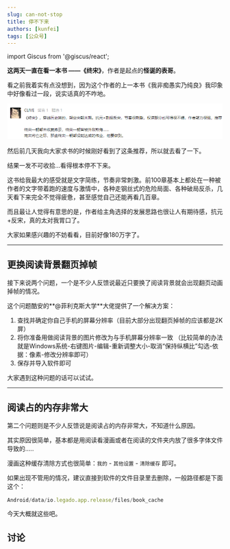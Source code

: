 ```yaml
---
slug: can-not-stop
title: 停不下来
authors: [kunfei]
tags: [公众号]
---
```

import Giscus from '@giscus/react';


**这两天一直在看一本书 ——《终宋》**，作者是起点的**怪诞的表哥**。

看之前我着实有点没想到，因为这个作者的上一本书《我非痴愚实乃纯良》我印象中好像看过一段，说实话真的不咋地。

![](1.png)

然后前几天我向大家求书的时候刚好看到了这条推荐，所以就去看了一下。

结果一发不可收拾...看得根本停不下来。

<!-- truncate -->

这书给我最大的感受就是文字简练，节奏非常刺激。前100章基本上都处在一种被作者的文字带着跑的速度与激情中，各种走钢丝式的危险局面、各种破局反杀，几天看下来完全不觉得疲惫，甚至感觉自己还能再看几百章。

而且最让人觉得有意思的是，作者给主角选择的发展思路也很让人有期待感，抗元+反宋，真的太对我胃口了。

大家如果感兴趣的不妨看看，目前好像180万字了。

<!-- truncate -->

---

## 更换阅读背景翻页掉帧

接下来说两个问题，一个是不少人反馈说最近只要换了阅读背景就会出现翻页动画掉帧的情况。

这个问题酷安的**@菲利克斯大学**大佬提供了一个解决方案：

1. 查找并确定你自己手机的屏幕分辨率（目前大部分出现翻页掉帧的应该都是2K屏）
2. 将你准备用做阅读背景的图片修改为与手机屏幕分辨率一致 （比较简单的办法就是Windows系统-右键图片-编辑-重新调整大小-取消“保持纵横比”勾选-依据：像素-修改分辨率即可）
3. 保存并导入软件即可

大家遇到这种问题的话可以试试。

---

## 阅读占的内存非常大

第二个问题则是不少人反馈说是阅读占的内存非常大，不知道什么原因。

其实原因很简单，基本都是用阅读看漫画或者在阅读的文件夹内放了很多字体文件导致的.....

漫画这种缓存清除方式也很简单：`我的` - `其他设置` - `清除缓存` 即可。

如果出现不管用的情况，建议直接到软件的文件目录里去删除，一般路径都是下面这个：

```jsx title="目录下对应的各缓存书名的子目录内"
Android/data/io.legado.app.release/files/book_cache
```

今天大概就这些吧。

## 讨论

<Giscus
  id="comments"
  repo="gedoor/gedoor.github.io"
  repoId="MDEwOlJlcG9zaXRvcnkxNjExMjczMjM"
  category="General"
  categoryId="DIC_kwDOCZqbm84CQvbE"
  mapping="title"
  term="Comments"
  reactionsEnabled="1"
  emitMetadata="0"
  inputPosition="top"
  theme="preferred_color_scheme"
  lang="zh-CN"
/>